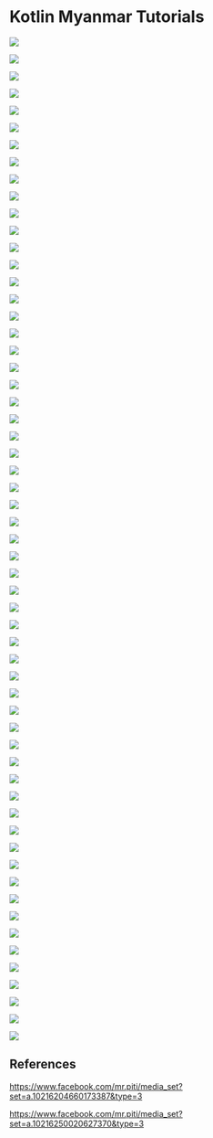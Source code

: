 ﻿# Kotlin Myanmar Tutorials
![](assets/Basic/1.jpg)

![](assets/Basic/2.jpg)

![](assets/Basic/3.jpg)

![](assets/Basic/4.jpg)

![](assets/Basic/5.jpg)

![](assets/Basic/6.jpg)

![](assets/Basic/7.jpg)

![](assets/Basic/8.jpg)

![](assets/Basic/9.jpg)

![](assets/Basic/10.jpg)

![](assets/Basic/11.jpg)

![](assets/Basic/12.jpg)

![](assets/Basic/13.jpg)

![](assets/Basic/14.jpg)

![](assets/Basic/15.jpg)

![](assets/Basic/16.jpg)

![](assets/Basic/17.jpg)

![](assets/Basic/18.jpg)

![](assets/Basic/19.jpg)

![](assets/Basic/20.jpg)

![](assets/Basic/21.jpg)

![](assets/Basic/22.jpg)

![](assets/Basic/23.jpg)

![](assets/Basic/24.jpg)

![](assets/Basic/25.jpg)

![](assets/Basic/26.jpg)

![](assets/Basic/27.jpg)

![](assets/Basic/28.jpg)

![](assets/Basic/29.jpg)

![](assets/Basic/30.jpg)

![](assets/Basic/31.jpg)

![](assets/Basic/32.jpg)

![](assets/Basic/33.jpg)

![](assets/Basic/34.jpg)

![](assets/Basic/34.jpg)

![](assets/Basic/36.jpg)

![](assets/Basic/37.jpg)

![](assets/Basic/38.jpg)

![](assets/Basic/39.jpg)

![](assets/Basic/40.jpg)

![](assets/Basic/41.jpg)

![](assets/Basic/42.jpg)

![](assets/Basic/43.jpg)

![](assets/Basic/44.jpg)

![](assets/Basic/45.jpg)

![](assets/Basic/46.jpg)

![](assets/Basic/47.jpg)

![](assets/Basic/48.jpg)

![](assets/Basic/49.jpg)

![](assets/Basic/50.jpg)

![](assets/Basic/51.jpg)

![](assets/Basic/52.jpg)

![](assets/Basic/53.jpg)

![](assets/Basic/54.jpg)

![](assets/Basic/55.jpg)

![](assets/Basic/56.jpg)

![](assets/Basic/57.jpg)

![](assets/Basic/58.jpg)

![](assets/Basic/59.jpg)

## References

<a href="https://www.facebook.com/mr.piti/media_set?set=a.10216204660173387&type=3" target="_blank">https://www.facebook.com/mr.piti/media_set?set=a.10216204660173387&type=3</a>

<a href="https://www.facebook.com/mr.piti/media_set?set=a.10216250020627370&type=3" target="_blank">https://www.facebook.com/mr.piti/media_set?set=a.10216250020627370&type=3</a>
